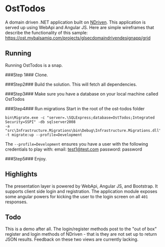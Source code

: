 OstTodos
========
A domain driven .NET application built on [NDriven](https://github.com/OSTUSA/ndriven).
This application is served up using WebApi and Angular JS.  Here are simple wireframes that describe the functionality of
this sample: https://ost.mybalsamiq.com/projects/glsecdomaindrivendesignapp/grid

Running
-------
Running OstTodos is a snap.

###Step 1###
Clone.

###Step2###
Build the solution. This will fetch all dependencies.

###Step3###
Make sure you have a database on your local machine called OstTodos

###Step4###
Run migrations
Start in the root of the ost-todos folder
```
bin\Migrate.exe -c "server=.\SQLExpress;database=OstTodos;Integrated Security=SSPI" -db sqlserver2008
-a "src\Infrastructure.Migrations\bin\Debug\Infrastructure.Migrations.dll" -t migrate:up --profile=Development
```

The `--profile=Development` ensures you have a user with the following credentials to play with:
email: test1@test.com
password: password

###Step5###
Enjoy.


Highlights
----------
The presentation layer is powered by WebApi, Angular JS, and Bootstrap. It supports client side login and registration. The application module
exposes some angular powers for kicking the user to the login screen on all `401` responses.

Todo
----
This is a demo after all. The login/register methods post to the "out of box" register
and login methods of NDriven - that is they are not set up to return JSON results. Feedback on these two views are currently lacking.
